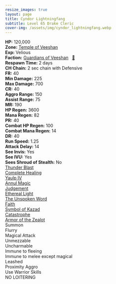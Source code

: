 ```yaml
---
resize_images: true
layout: page
title: Cyndor Lightningfang
subtitle: Level 65 Drake Cleric
cover-img: /assets/img/cyndor_lightningfang.webp
---
```


<div class="info-section">
<div class="info-item"><strong>HP:</strong> 120,000</div>
<div class="info-item"><strong>Zone:</strong> <a href="https://www.pqdi.cc/zone/124" target="_blank">Temple of Veeshan</a></div>
<div class="info-item"><strong>Exp:</strong> Velious</div>
<div class="info-item"><strong>Faction:</strong> <a href="https://www.pqdi.cc/faction/467" target="_blank">Guardians of Veeshan</a>&nbsp;&nbsp;&nbsp;<a href="https://www.pqdi.cc/npc/124018" target="_blank" title="View NPC on PQDI">🔗</a></div>
</div>

<div class="info-lockout">
<div class="info-lockoutitem"><strong>Respawn Time:</strong> 2 days</div>
<div class="info-lockoutitem"><strong>CH Chain:</strong> 2 sec chain with Defensive</div>
</div>

<div class="stats-grid">
<div class="stats-row">
<div class="stats-cell"><strong>FR:</strong> 40</div>
<div class="stats-cell"><strong>Min Damage:</strong> 225</div>
<div class="stats-cell"><strong>Max Damage:</strong> 700</div>
</div>
<div class="stats-row">
<div class="stats-cell"><strong>CR:</strong> 40</div>
<div class="stats-cell"><strong>Aggro Range:</strong> 150</div>
<div class="stats-cell"><strong>Assist Range:</strong> 75</div>
</div>
<div class="stats-row">
<div class="stats-cell"><strong>MR:</strong> 190</div>
<div class="stats-cell"><strong>HP Regen:</strong> 3600</div>
<div class="stats-cell"><strong>Mana Regen:</strong> 82</div>
</div>
<div class="stats-row">
<div class="stats-cell"><strong>PR:</strong> 40</div>
<div class="stats-cell"><strong>Combat HP Regen:</strong> 100</div>
<div class="stats-cell"><strong>Combat Mana Regen:</strong> 14</div>
</div>
<div class="stats-row">
<div class="stats-cell"><strong>DR:</strong> 40</div>
<div class="stats-cell"><strong>Run Speed:</strong> 1.25</div>
<div class="stats-cell"><strong>Attack Delay:</strong> 14</div>
</div>
<div class="stats-row">
<div class="stats-cell"><strong>See Invis:</strong> Yes</div>
<div class="stats-cell"><strong>See IVU:</strong> Yes</div>
<div class="stats-cell"><strong>Sees Shroud of Stealth:</strong> No</div>
</div>
</div>

<div class="spell-grid">
<div class="spell-cell"><a href="https://www.pqdi.cc/spell/1492" target="_blank">Thunder Blast</a></div>
<div class="spell-cell"><a href="https://www.pqdi.cc/spell/13" target="_blank">Complete Healing</a></div>
<div class="spell-cell"><a href="https://www.pqdi.cc/spell/1534" target="_blank">Yaulp IV</a></div>
<div class="spell-cell"><a href="https://www.pqdi.cc/spell/1526" target="_blank">Annul Magic</a></div>
<div class="spell-cell"><a href="https://www.pqdi.cc/spell/2508" target="_blank">Judgement</a></div>
<div class="spell-cell"><a href="https://www.pqdi.cc/spell/2182" target="_blank">Ethereal Light</a></div>
<div class="spell-cell"><a href="https://www.pqdi.cc/spell/1545" target="_blank">The Unspoken Word</a></div>
<div class="spell-cell"><a href="https://www.pqdi.cc/spell/3296" target="_blank">Faith</a></div>
<div class="spell-cell"><a href="https://www.pqdi.cc/spell/3466" target="_blank">Symbol of Kazad</a></div>
<div class="spell-cell"><a href="https://www.pqdi.cc/spell/3473" target="_blank">Catastrophe</a></div>
<div class="spell-cell"><a href="https://www.pqdi.cc/spell/3474" target="_blank">Armor of the Zealot</a></div>
</div>

<div class="ability-grid">
<div class="ability-cell">Summon</div>
<div class="ability-cell">Flurry</div>
<div class="ability-cell">Magical Attack</div>
<div class="ability-cell">Unmezzable</div>
<div class="ability-cell">Uncharmable</div>
<div class="ability-cell">Immune to fleeing</div>
<div class="ability-cell">Immune to melee except magical</div>
<div class="ability-cell">Leashed</div>
<div class="ability-cell">Proximity Aggro</div>
<div class="ability-cell">Use Warrior Skills</div>
<div class="ability-cell">NO LOITERING</div>
</div>
